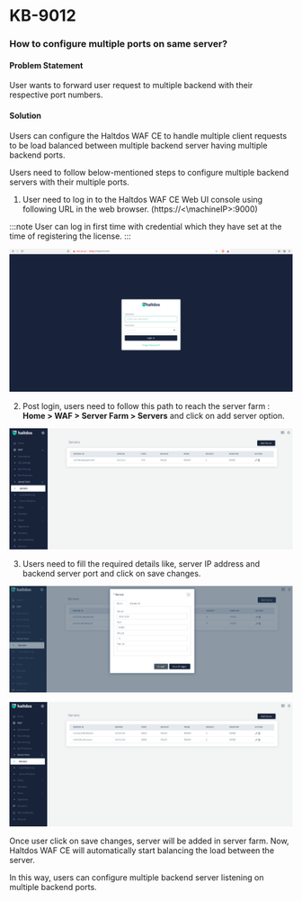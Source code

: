 # KB-9012

### **How to configure multiple ports on same server?**

#### **Problem Statement**

User wants to forward user request to multiple backend with their respective port numbers.

#### **Solution**

Users can configure the Haltdos WAF CE to handle multiple client requests to be load balanced between multiple backend server having multiple backend ports.

Users need to follow below-mentioned steps to configure multiple backend servers with their multiple ports.

1. User need to log in to the Haltdos WAF CE Web UI console using following URL in the web browser. (https://<\machineIP>:9000)

:::note
User can log in first time with credential which they have set at the time of registering the license.
:::

![](/img/cekb/login.png)

2. Post login, users need to follow this path to reach the server farm : **Home > WAF > Server Farm > Servers** and click on add server option.

![](/img/cekb/add_server.png)

3. Users need to fill the required details like, server IP address and backend server port and click on save changes.

![](/img/cekb/add_server3.png)

![](/img/cekb/add_server4.png)

Once user click on save changes, server will be added in server farm. Now, Haltdos WAF CE will automatically start balancing the load between the server.

In this way, users can configure multiple backend server listening on multiple backend ports.
